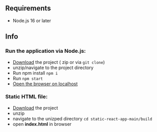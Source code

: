 ## Requirements
  - Node.js 16 or later
## Info

### Run the application via Node.js:
- [Download](https://github.com/RadoslavMarinov/static-react-app/archive/refs/heads/main.zip) the project ( zip or via `git clone`)
- unzip/navigate to the project directory
- Run npm install `npm i`
- Run `npm start`
- [Open the browser on localhost](http://localhost:3000/)


### Static HTML file:
- [Download](https://github.com/RadoslavMarinov/static-react-app/archive/refs/heads/main.zip) the project
- unzip
- navigate to the unizped directory `cd static-react-app-main/build`
- open **index.html** in browser